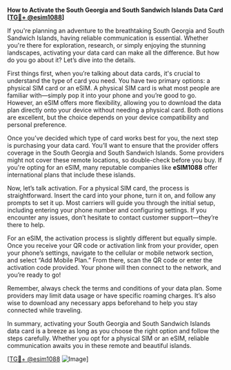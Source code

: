 **How to Activate the South Georgia and South Sandwich Islands Data Card [[TG💪+ @esim1088](https://t.me/s/esim1088)]**

If you're planning an adventure to the breathtaking South Georgia and South Sandwich Islands, having reliable communication is essential. Whether you're there for exploration, research, or simply enjoying the stunning landscapes, activating your data card can make all the difference. But how do you go about it? Let’s dive into the details.

First things first, when you’re talking about data cards, it's crucial to understand the type of card you need. You have two primary options: a physical SIM card or an eSIM. A physical SIM card is what most people are familiar with—simply pop it into your phone and you’re good to go. However, an eSIM offers more flexibility, allowing you to download the data plan directly onto your device without needing a physical card. Both options are excellent, but the choice depends on your device compatibility and personal preference.

Once you’ve decided which type of card works best for you, the next step is purchasing your data card. You’ll want to ensure that the provider offers coverage in the South Georgia and South Sandwich Islands. Some providers might not cover these remote locations, so double-check before you buy. If you're opting for an eSIM, many reputable companies like **eSIM1088** offer international plans that include these islands.

Now, let’s talk activation. For a physical SIM card, the process is straightforward. Insert the card into your phone, turn it on, and follow any prompts to set it up. Most carriers will guide you through the initial setup, including entering your phone number and configuring settings. If you encounter any issues, don’t hesitate to contact customer support—they’re there to help.

For an eSIM, the activation process is slightly different but equally simple. Once you receive your QR code or activation link from your provider, open your phone’s settings, navigate to the cellular or mobile network section, and select “Add Mobile Plan.” From there, scan the QR code or enter the activation code provided. Your phone will then connect to the network, and you’re ready to go!

Remember, always check the terms and conditions of your data plan. Some providers may limit data usage or have specific roaming charges. It’s also wise to download any necessary apps beforehand to help you stay connected while traveling.

In summary, activating your South Georgia and South Sandwich Islands data card is a breeze as long as you choose the right option and follow the steps carefully. Whether you opt for a physical SIM or an eSIM, reliable communication awaits you in these remote and beautiful islands.

[[TG💪+ @esim1088](https://t.me/s/esim1088) ![Image](https://i.postimg.cc/Y0z9fWf4/image.png)]